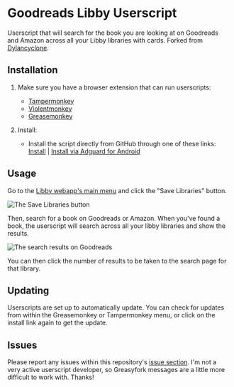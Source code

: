 # Goodreads Libby Userscript

Userscript that will search for the book you are looking at on Goodreads and Amazon across all your Libby libraries with cards. Forked from [Dylancyclone](https://github.com/Dylancyclone/goodreads-libby-userscript).

## Installation

1. Make sure you have a browser extension that can run userscripts:

    * [Tampermonkey](https://www.tampermonkey.net/)
    * [Violentmonkey](https://violentmonkey.github.io/get-it/)
    * [Greasemonkey](https://addons.mozilla.org/firefox/addon/greasemonkey/)

2. Install:

    * Install the script directly from GitHub through one of these links: [Install](https://github.com/holyspiritomb/libby-userscript/raw/main/goodreads-libby.user.js) | [Install via Adguard for Android](https://github.com/holyspiritomb/libby-userscript/raw/main/goodreads-libby-adguard.user.js)


## Usage

Go to the [Libby webapp's main menu](https://libbyapp.com/interview/menu) and click the "Save Libraries" button.

![The Save Libraries button](./libby.png)

Then, search for a book on Goodreads or Amazon. When you've found a book, the userscript will search across all your libby libraries and show the results.

![The search results on Goodreads](./goodreads.png)

You can then click the number of results to be taken to the search page for that library.

## Updating

Userscripts are set up to automatically update. You can check for updates from within the Greasemonkey or Tampermonkey menu, or click on the install link again to get the update.

## Issues

Please report any issues within this repository's [issue section](https://github.com/Dylancyclone/goodreads-libby-userscript/issues). I'm not a very active userscript developer, so Greasyfork messages are a little more difficult to work with. Thanks!
